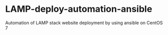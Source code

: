 # LAMP-deploy-automation-ansible
Automation of LAMP stack website deployment by using ansible on CentOS 7 

